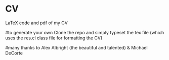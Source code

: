 # CV
LaTeX code and pdf of my CV

#to generate your own
Clone the repo and simply typeset the tex file (which uses the res.cl class file for formatting the CV)

#many thanks to
Alex Albright (the beautiful and talented) &  Michael DeCorte
